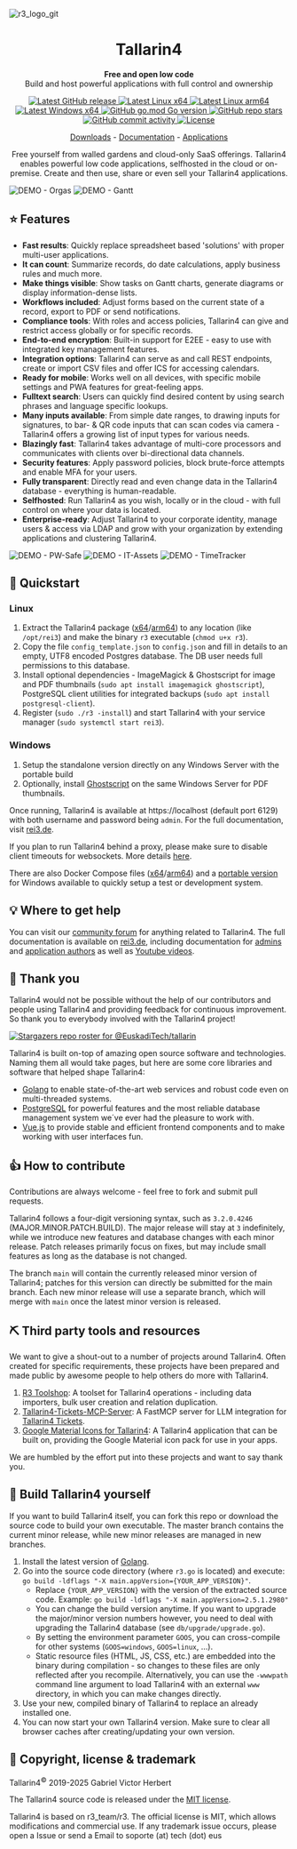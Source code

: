 ![r3_logo_git](https://github.com/EuskadiTech/tallarin/assets/91060542/a759e7ec-e1a0-4a4e-a426-509abc764352)
<h1 align="center">Tallarin4</h1>
<p align="center"><strong>Free and open low code</strong><br />Build and host powerful applications with full control and ownership</p>

<p align="center">
	<a href="https://github.com/EuskadiTech/tallarin/releases" target="_blank">
		<img src="https://img.shields.io/github/v/release/EuskadiTech/tallarin" alt="Latest GitHub release" />
	</a>
	<a href="https://tech.eus/t4/downloads.php" target="_blank">
		<img src="https://img.shields.io/badge/linux-x64-yellow" alt="Latest Linux x64" />
	</a>
	<a href="https://tech.eus/t4/downloads.php" target="_blank">
		<img src="https://img.shields.io/badge/linux-arm64-yellow" alt="Latest Linux arm64" />
	</a>
	<a href="https://tech.eus/t4/downloads.php" target="_blank">
		<img src="https://img.shields.io/badge/windows-x64-00a8e8" alt="Latest Windows x64" />
	</a>
	<a href="https://img.shields.io/github/go-mod/go-version/EuskadiTech/tallarin" target="_blank">
		<img src="https://img.shields.io/github/go-mod/go-version/EuskadiTech/tallarin" alt="GitHub go.mod Go version" />
	</a>
	<a href="https://github.com/EuskadiTech/tallarin/stargazers" target="_blank">
		<img src="https://img.shields.io/github/stars/EuskadiTech/tallarin" alt="GitHub repo stars" />
	</a>
	<a href="https://github.com/EuskadiTech/tallarin/commits/main" target="_blank">
		<img src="https://img.shields.io/github/commit-activity/t/EuskadiTech/tallarin" alt="GitHub commit activity" />
	</a>
	<a href="https://github.com/EuskadiTech/tallarin/blob/main/LICENSE" target="_blank">
		<img src="https://img.shields.io/github/license/EuskadiTech/tallarin" alt="License" />
	</a>
</p>
<p align="center">
	<a href="https://tech.eus/t4/downloads.php" target="_blank">Downloads</a>
	-
	<a href="https://tech.eus/t4/docs.php" target="_blank">Documentation</a>
	-
	<a href="https://tech.eus/t4/apps.php" target="_blank">Applications</a>
</p>

<p align="center">Free yourself from walled gardens and cloud-only SaaS offerings. Tallarin4 enables powerful low code applications, selfhosted in the cloud or on-premise. Create and then use, share or even sell your Tallarin4 applications.</p>

![DEMO - Orgas](https://github.com/user-attachments/assets/5506d0c1-4bf3-4011-bc3a-2650cb5ec0b9)
![DEMO - Gantt](https://github.com/user-attachments/assets/1e413540-f9e8-4c2f-bd91-f46f51137d8b)

## :star: Features
* **Fast results**: Quickly replace spreadsheet based 'solutions' with proper multi-user applications.
* **It can count**: Summarize records, do date calculations, apply business rules and much more.
* **Make things visible**: Show tasks on Gantt charts, generate diagrams or display information-dense lists.
* **Workflows included**: Adjust forms based on the current state of a record, export to PDF or send notifications.
* **Compliance tools**: With roles and access policies, Tallarin4 can give and restrict access globally or for specific records.
* **End-to-end encryption**: Built-in support for E2EE - easy to use with integrated key management features.
* **Integration options**: Tallarin4 can serve as and call REST endpoints, create or import CSV files and offer ICS for accessing calendars.
* **Ready for mobile**: Works well on all devices, with specific mobile settings and PWA features for great-feeling apps.
* **Fulltext search**: Users can quickly find desired content by using search phrases and language specific lookups.
* **Many inputs available**: From simple date ranges, to drawing inputs for signatures, to bar- & QR code inputs that can scan codes via camera - Tallarin4 offers a growing list of input types for various needs.
* **Blazingly fast**: Tallarin4 takes advantage of multi-core processors and communicates with clients over bi-directional data channels.
* **Security features**: Apply password policies, block brute-force attempts and enable MFA for your users.
* **Fully transparent**: Directly read and even change data in the Tallarin4 database - everything is human-readable.
* **Selfhosted**: Run Tallarin4 as you wish, locally or in the cloud - with full control on where your data is located.
* **Enterprise-ready**: Adjust Tallarin4 to your corporate identity, manage users & access via LDAP and grow with your organization by extending applications and clustering Tallarin4.

![DEMO - PW-Safe](https://github.com/user-attachments/assets/e9161bf2-027e-409d-a9eb-ed97dfe76f7e)
![DEMO - IT-Assets](https://github.com/user-attachments/assets/c5273f72-24cb-40cc-a947-c6a42b78f7bb)
![DEMO - TimeTracker](https://github.com/user-attachments/assets/e6b6e0e9-558a-4bad-ad52-45700e7d229e)

## :rocket: Quickstart
### Linux
1. Extract the Tallarin4 package ([x64](https://tech.eus/t4/downloads.php)/[arm64](https://tech.eus/t4/downloads.php)) to any location (like `/opt/rei3`) and make the binary `r3` executable (`chmod u+x r3`).
1. Copy the file `config_template.json` to `config.json` and fill in details to an empty, UTF8 encoded Postgres database. The DB user needs full permissions to this database.
1. Install optional dependencies - ImageMagick & Ghostscript for image and PDF thumbnails (`sudo apt install imagemagick ghostscript`), PostgreSQL client utilities for integrated backups (`sudo apt install postgresql-client`).
1. Register (`sudo ./r3 -install`) and start Tallarin4 with your service manager (`sudo systemctl start rei3`).
### Windows
1. Setup the standalone version directly on any Windows Server with the portable build
1. Optionally, install [Ghostscript](https://www.ghostscript.com/) on the same Windows Server for PDF thumbnails.

Once running, Tallarin4 is available at https://localhost (default port 6129) with both username and password being `admin`. For the full documentation, visit [rei3.de](https://tech.eus/t4/docs.php).

If you plan to run Tallarin4 behind a proxy, please make sure to disable client timeouts for websockets. More details [here](https://rei3.de/en/docs/admin#proxies).

There are also Docker Compose files ([x64](https://rei3.de/docker_x64)/[arm64](https://rei3.de/docker_arm64)) and a [portable version](https://rei3.de/latest/x64_portable) for Windows available to quickly setup a test or development system.

## :bulb: Where to get help
You can visit our [community forum](https://community.rei3.de) for anything related to Tallarin4. The full documentation is available on [rei3.de](https://rei3.de/en/docs), including documentation for [admins](https://rei3.de/en/docs/admin) and [application authors](https://rei3.de/en/docs/builder) as well as [Youtube videos](https://www.youtube.com/channel/UCKb1YPyUV-O4GxcCdHc4Csw).

## :clap: Thank you
Tallarin4 would not be possible without the help of our contributors and people using Tallarin4 and providing feedback for continuous improvement. So thank you to everybody involved with the Tallarin4 project!

[![Stargazers repo roster for @EuskadiTech/tallarin](https://reporoster.com/stars/dark/EuskadiTech/tallarin)](https://github.com/EuskadiTech/tallarin/stargazers)

Tallarin4 is built on-top of amazing open source software and technologies. Naming them all would take pages, but here are some core libraries and software that helped shape Tallarin4:
* [Golang](https://golang.org/) to enable state-of-the-art web services and robust code even on multi-threaded systems.
* [PostgreSQL](https://www.postgresql.org/) for powerful features and the most reliable database management system we´ve ever had the pleasure to work with.
* [Vue.js](https://vuejs.org/) to provide stable and efficient frontend components and to make working with user interfaces fun.

## :+1: How to contribute
Contributions are always welcome - feel free to fork and submit pull requests.

Tallarin4 follows a four-digit versioning syntax, such as `3.2.0.4246` (MAJOR.MINOR.PATCH.BUILD). The major release will stay at `3` indefinitely, while we introduce new features and database changes with each minor release. Patch releases primarily focus on fixes, but may include small features as long as the database is not changed.

The branch `main` will contain the currently released minor version of Tallarin4; patches for this version can directly be submitted for the main branch. Each new minor release will use a separate branch, which will merge with `main` once the latest minor version is released.

## :pick: Third party tools and resources
We want to give a shout-out to a number of projects around Tallarin4. Often created for specific requirements, these projects have been prepared and made public by awesome people to help others do more with Tallarin4.
1. [R3 Toolshop](https://github.com/Umb-Astardo/R3-Toolshop): A toolset for Tallarin4 operations - including data importers, bulk user creation and relation duplication.
1. [Tallarin4-Tickets-MCP-Server](https://github.com/lgndluke/Tallarin4-Tickets-MCP-Server): A FastMCP server for LLM integration for [Tallarin4 Tickets](https://rei3.de/en/applications/tickets).
1. [Google Material Icons for Tallarin4](https://github.com/fmvalsera/r3_material_icons_app): A Tallarin4 application that can be built on, providing the Google Material icon pack for use in your apps.

We are humbled by the effort put into these projects and want to say thank you.

## :nut_and_bolt: Build Tallarin4 yourself
If you want to build Tallarin4 itself, you can fork this repo or download the source code to build your own executable. The master branch contains the current minor release, while new minor releases are managed in new branches.

1. Install the latest version of [Golang](https://golang.org/dl/).
1. Go into the source code directory (where `r3.go` is located) and execute: `go build -ldflags "-X main.appVersion={YOUR_APP_VERSION}"`.
   * Replace `{YOUR_APP_VERSION}` with the version of the extracted source code. Example: `go build -ldflags "-X main.appVersion=2.5.1.2980"`
   * You can change the build version anytime. If you want to upgrade the major/minor version numbers however, you need to deal with upgrading the Tallarin4 database (see `db/upgrade/upgrade.go`).
   * By setting the environment parameter `GOOS`, you can cross-compile for other systems (`GOOS=windows`, `GOOS=linux`, ...).
   * Static resource files (HTML, JS, CSS, etc.) are embedded into the binary during compilation - so changes to these files are only reflected after you recompile. Alternatively, you can use the `-wwwpath` command line argument to load Tallarin4 with an external `www` directory, in which you can make changes directly.
1. Use your new, compiled binary of Tallarin4 to replace an already installed one.
1. You can now start your own Tallarin4 version. Make sure to clear all browser caches after creating/updating your own version.

## :page_with_curl: Copyright, license & trademark
Tallarin4<sup>©</sup> 2019-2025 Gabriel Victor Herbert

The Tallarin4 source code is released under the [MIT license](https://opensource.org/license/mit).

Tallarin4 is based on r3_team/r3. The official license is MIT, which allows modifications and commercial use. If any trademark issue occurs, please open a Issue or send a Email to soporte (at) tech (dot) eus
